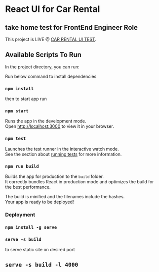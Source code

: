 # React UI for Car Rental
## take home test for FrontEnd Engineer Role

This project is LIVE @ [CAR RENTAL UI TEST](https://partner-car-rental.vercel.app/).

## Available Scripts To Run

In the project directory, you can run:

Run below command to install dependencies
### `npm install`

then to start app run
### `npm start`

Runs the app in the development mode.\
Open [http://localhost:3000](http://localhost:3000) to view it in your browser.



### `npm test`

Launches the test runner in the interactive watch mode.\
See the section about [running tests](https://facebook.github.io/create-react-app/docs/running-tests) for more information.

### `npm run build`

Builds the app for production to the `build` folder.\
It correctly bundles React in production mode and optimizes the build for the best performance.

The build is minified and the filenames include the hashes.\
Your app is ready to be deployed!


### Deployment

### `npm install -g serve`

### `serve -s build`

to serve static site on desired port
## `serve -s build -l 4000`



